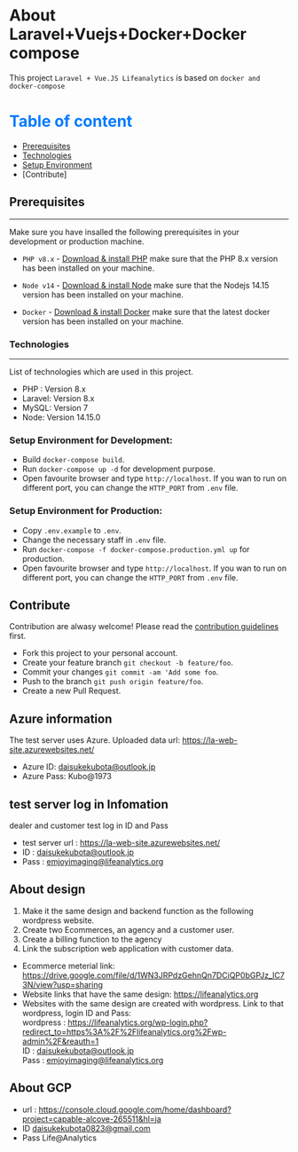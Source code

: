 # About Laravel+Vuejs+Docker+Docker compose

This project `Laravel + Vue.JS Lifeanalytics` is based on `docker and docker-compose`

# <span style="color:#007bff"> Table of content </span>

-   [Prerequisites](#Prerequisites)
-   [Technologies](#Technologies)
-   [Setup Environment](#Setup-Environment)
-   [Contribute]

## Prerequisites

---

Make sure you have insalled the following prerequisites in your development or production machine.

-   `PHP v8.x` - [Download & install PHP](https://www.php.net/downloads.php) make sure that the PHP 8.x version has been installed on your machine.

-   `Node v14` - [Download & install Node](https://nodejs.org/download/) make sure that the Nodejs 14.15 version has been installed on your machine.

-   `Docker` - [Download & install Docker](https://docs.docker.com/get-docker/) make sure that the latest docker version has been installed on your machine.

### Technologies

---

List of technologies which are used in this project.

-   PHP : Version 8.x
-   Laravel: Version 8.x
-   MySQL: Version 7
-   Node: Version 14.15.0

### Setup Environment for Development:

-   Build `docker-compose build`.
-   Run `docker-compose up -d` for development purpose.
-   Open favourite browser and type `http://localhost`. If you wan to run on different port, you can change the `HTTP_PORT` from `.env` file.

### Setup Environment for Production:

-   Copy `.env.example` to `.env`.
-   Change the necessary staff in `.env` file.
-   Run `docker-compose -f docker-compose.production.yml up` for production.
-   Open favourite browser and type `http://localhost`. If you wan to run on different port, you can change the `HTTP_PORT` from `.env` file.

## Contribute

Contribution are alwasy welcome! Please read the [contribution guidelines](contributing.md) first.

-   Fork this project to your personal account.
-   Create your feature branch `git checkout -b feature/foo`.
-   Commit your changes `git commit -am 'Add some foo`.
-   Push to the branch `git push origin feature/foo`.
-   Create a new Pull Request.

## Azure information

The test server uses Azure.
Uploaded data url: https://la-web-site.azurewebsites.net/

-  Azure ID: daisukekubota@outlook.jp
-  Azure Pass: Kubo@1973

## test server log in Infomation

dealer and customer test log in ID and Pass

- test server url : https://la-web-site.azurewebsites.net/
- ID : daisukekubota@outlook.jp
- Pass : emjoyimaging@lifeanalytics.org

## About design

1) Make it the same design and backend function as the following wordpress website.
2) Create two Ecommerces, an agency and a customer user.
3) Create a billing function to the agency
4) Link the subscription web application with customer data.

-  Ecommerce meterial link: https://drive.google.com/file/d/1WN3JRPdzGehnQn7DCiQP0bGPJz_lC73N/view?usp=sharing
-  Website links that have the same design: https://lifeanalytics.org
-  Websites with the same design are created with wordpress. Link to that wordpress, login ID and Pass:<br>
     wordpress : https://lifeanalytics.org/wp-login.php?redirect_to=https%3A%2F%2Flifeanalytics.org%2Fwp-admin%2F&reauth=1<br>
     ID : daisukekubota@outlook.jp<br>
     Pass : emjoyimaging@lifeanalytics.org
     
## About GCP
- url : https://console.cloud.google.com/home/dashboard?project=capable-alcove-265511&hl=ja 
- ID daisukekubota0823@gmail.com
- Pass Life@Analytics
